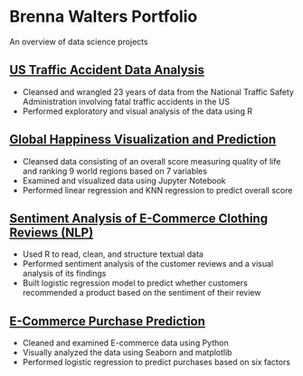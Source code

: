 # Brenna Walters Portfolio
An overview of data science projects

## [US Traffic Accident Data Analysis](https://github.com/brennanwalters/US_Traffic_Data_Analysis)
* Cleansed and wrangled 23 years of data from the National Traffic Safety Administration involving fatal traffic accidents in the US
* Performed exploratory and visual analysis of the data using R

## [Global Happiness Visualization and Prediction](https://github.com/brennanwalters/Global_Happiness_Project)
* Cleansed data consisting of an overall score measuring quality of life and ranking 9 world regions based on 7 variables
* Examined and visualized data using Jupyter Notebook
* Performed linear regression and KNN regression to predict overall score

## [Sentiment Analysis of E-Commerce Clothing Reviews (NLP)](https://github.com/brennanwalters/E-Commerce_Sentiment_Analysis/blob/main/README.md)
*	Used R to read, clean, and structure textual data
*	Performed sentiment analysis of the customer reviews and a visual analysis of its findings
*	Built logistic regression model to predict whether customers recommended a product based on the sentiment of their review

## [E-Commerce Purchase Prediction](https://github.com/brennanwalters/E-Commerce_Purchase_Prediction)
* Cleaned and examined E-commerce data using Python
* Visually analyzed the data using Seaborn and matplotlib
* Performed logistic regression to predict purchases based on six factors
